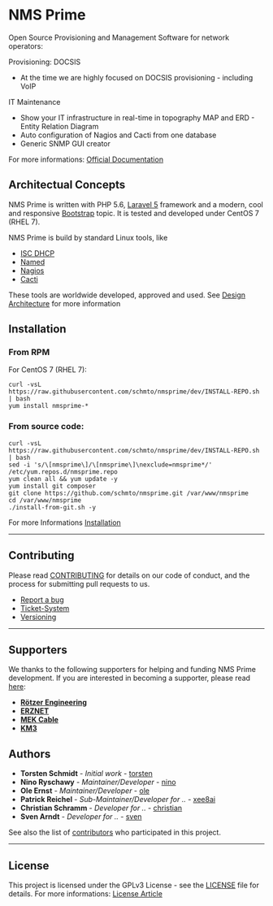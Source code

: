 # NMS Prime

Open Source Provisioning and Management Software for network operators:

Provisioning: DOCSIS
- At the time we are highly focused on DOCSIS provisioning - including VoIP

IT Maintenance
- Show your IT infrastructure in real-time in topography MAP and ERD - Entity Relation Diagram
- Auto configuration of Nagios and Cacti from one database
- Generic SNMP GUI creator 

For more informations: [Official Documentation](https://devel.roetzer-engineering.com/confluence/display/NMS/NMS+PRIME)


## Architectual Concepts

NMS Prime is written with PHP 5.6, [Laravel 5](https://laravel.com/) framework and a modern, cool and responsive [Bootstrap](http://getbootstrap.com/) topic. It is tested and developed under CentOS 7 (RHEL 7).

NMS Prime is build by standard Linux tools, like
- [ISC DHCP](https://www.isc.org/downloads/dhcp/)
- [Named](https://linux.die.net/man/8/named)
- [Nagios](https://www.nagios.org/)
- [Cacti](https://www.cacti.net/index.php)

These tools are worldwide developed, approved and used. See [Design Architecture](https://devel.roetzer-engineering.com/confluence/display/NMS/Architecture+Guidelines) for more information


## Installation

### From RPM

For CentOS 7 (RHEL 7):

```
curl -vsL https://raw.githubusercontent.com/schmto/nmsprime/dev/INSTALL-REPO.sh | bash
yum install nmsprime-*
```

### From source code:

```
curl -vsL https://raw.githubusercontent.com/schmto/nmsprime/dev/INSTALL-REPO.sh | bash
sed -i 's/\[nmsprime\]/\[nmsprime\]\nexclude=nmsprime*/' /etc/yum.repos.d/nmsprime.repo
yum clean all && yum update -y
yum install git composer
git clone https://github.com/schmto/nmsprime.git /var/www/nmsprime
cd /var/www/nmsprime
./install-from-git.sh -y
```

For more Informations [Installation](https://devel.roetzer-engineering.com/confluence/display/NMS/Installation)


---

## Contributing

Please read [CONTRIBUTING](CONTRIBUTING.md) for details on our code of conduct, and the process for submitting pull requests to us.

* [Report a bug](https://devel.roetzer-engineering.com/confluence/display/NMS/Report+a+Bug)
* [Ticket-System](https://devel.roetzer-engineering.com/confluence/display/NMS/Open+Tickets+Overview)
* [Versioning](https://devel.roetzer-engineering.com/confluence/display/NMS/Versioning+Schema)


---

## Supporters

We thanks to the following supporters for helping and funding NMS Prime development. If you are interested in becoming a supporter, please read [here](https://devel.roetzer-engineering.com/confluence/pages/viewpage.action?pageId=6554183):

- **[Rötzer Engineering](https://roetzer-engineering.com)**
- **[ERZNET](http://erznet.tv)**
- **[MEK Cable](http://mek-cable.de)**
- **[KM3](https://km3.de)**

## Authors

* **Torsten Schmidt** - *Initial work* - [torsten](https://github.com/schmto)
* **Nino Ryschawy** - *Maintainer/Developer* - [nino](https://github.com/todo)
* **Ole Ernst** - *Maintainer/Developer* - [ole](https://github.com/todo)
* **Patrick Reichel** - *Sub-Maintainer/Developer for ..* - [xee8ai](https://github.com/xee8ai)
* **Christian Schramm** - *Developer for ..* - [christian](https://github.com/todo)
* **Sven Arndt** - *Developer for ..* - [sven](https://github.com/todo)

See also the list of [contributors](https://github.com/schmto/nms-prime/contributors) who participated in this project.

---

## License

This project is licensed under the GPLv3 License - see the [LICENSE](LICENSE.md) file for details. For more informations: [License Article](https://devel.roetzer-engineering.com/confluence/display/NMS/License)
